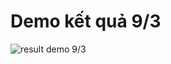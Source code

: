 # Demo kết quả 9/3
![result demo 9/3](https://drive.google.com/uc?id=1tQeq0A0j7OTZLcBsq0aeoJaCs5IXOnNC&export=download)
